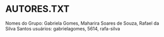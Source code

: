 AUTORES.TXT
===========

Nomes do Grupo: Gabriela Gomes, Maharira Soares de Souza, Rafael da Silva Santos
usuários: gabrielagomes, 5614, rafa-silva
